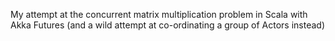 My attempt at the concurrent matrix multiplication problem in Scala with Akka Futures (and a wild attempt at co-ordinating a group of Actors instead)
